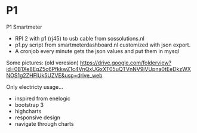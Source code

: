 # P1
P1 Smartmeter

* RPI 2 with p1 (rj45) to usb cable from sossolutions.nl
* p1.py script from smartmeterdashboard.nl customized with json export.
* A cronjob every minute gets the json values and put them in mysql

Some pictures: (old veresion)
https://drive.google.com/folderview?id=0B1Xe8EgZ5c6PfkkwZ1c4VnQxUGxXT05uQTVnNV9jVUpna0tEeDkzWXNOS1g2ZHFlUk5UZVE&usp=drive_web


Only electricty usage...
* inspired from enelogic
* bootstrap 3
* highcharts
* responsive design
* navigate through charts
